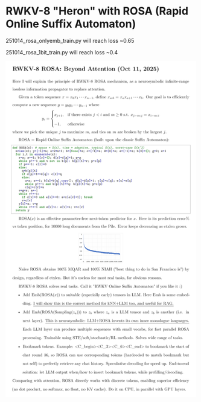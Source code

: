 # RWKV-8 "Heron" with ROSA (Rapid Online Suffix Automaton)

251014_rosa_onlyemb_train.py will reach loss ~0.65

251014_rosa_1bit_train.py will reach loss ~0.4

<img src="../RWKV-8-ROSA.png">
